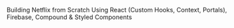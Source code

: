 Building Netflix from Scratch Using React (Custom Hooks, Context, Portals), Firebase, Compound & Styled Components 


